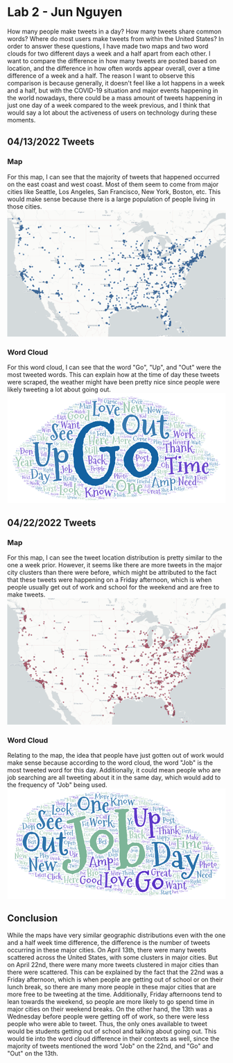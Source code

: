 # Lab 2 - Jun Nguyen

How many people make tweets in a day? How many tweets share common words? Where do most users make tweets from within the United States? In order to answer these questions, I have made two maps and two word clouds for two different days a week and a half apart from each other. I want to compare the difference in how many tweets are posted based on location, and the difference in how often words appear overall, over a time difference of a week and a half. The reason I want to observe this comparison is because generally, it doesn't feel like a lot happens in a week and a half, but with the COVID-19 situation and major events happening in the world nowadays, there could be a mass amount of tweets happening in just one day of a week compared to the week previous, and I think that would say a lot about the activeness of users on technology during these moments.

## 04/13/2022 Tweets

### Map
For this map, I can see that the majority of tweets that happened occurred on the east coast and west coast. Most of them seem to come from major cities like Seattle, Los Angeles, San Francisco, New York, Boston, etc. This would make sense because there is a large population of people living in those cities.
![April 13th Map](/img/screenshot_of_map-1.png)

### Word Cloud
For this word cloud, I can see that the word "Go", "Up", and "Out" were the most tweeted words. This can explain how at the time of day these tweets were scraped, the weather might have been pretty nice since people were likely tweeting a lot about going out.
![April 13th Word Cloud](/img/screenshot_of_wordcloud-1.png)

## 04/22/2022 Tweets

### Map
For this map, I can see the tweet location distribution is pretty similar to the one a week prior. However, it seems like there are more tweets in the major city clusters than there were before, which might be attributed to the fact that these tweets were happening on a Friday afternoon, which is when people usually get out of work and school for the weekend and are free to make tweets.
![April 22nd Map](/img/screenshot_of_map-2.png)

### Word Cloud
Relating to the map, the idea that people have just gotten out of work would make sense because according to the word cloud, the word "Job" is the most tweeted word for this day. Additionally, it could mean people who are job searching are all tweeting about it in the same day, which would add to the frequency of "Job" being used.
![April 22nd Word Cloud](/img/screenshot_of_wordcloud-2.png)

## Conclusion

While the maps have very similar geographic distributions even with the one and a half week time difference, the difference is the number of tweets occurring in these major cities. On April 13th, there were many tweets scattered across the United States, with some clusters in major cities. But on April 22nd, there were many more tweets clustered in major cities than there were scattered. This can be explained by the fact that the 22nd was a Friday afternoon, which is when people are getting out of school or on their lunch break, so there are many more people in these major cities that are more free to be tweeting at the time. Additionally, Friday afternoons tend to lean towards the weekend, so people are more likely to go spend time in major cities on their weekend breaks. On the other hand, the 13th was a Wednesday before people were getting off of work, so there were less people who were able to tweet. Thus, the only ones available to tweet would be students getting out of school and talking about going out. This would tie into the word cloud difference in their contexts as well, since the majority of tweets mentioned the word "Job" on the 22nd, and "Go" and "Out" on the 13th.
